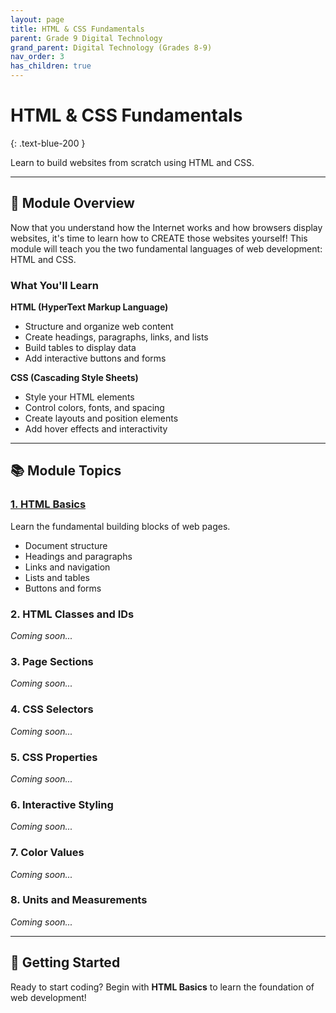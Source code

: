 ```yaml
---
layout: page
title: HTML & CSS Fundamentals
parent: Grade 9 Digital Technology
grand_parent: Digital Technology (Grades 8-9)
nav_order: 3
has_children: true
---
```


# HTML & CSS Fundamentals
{: .text-blue-200 }

Learn to build websites from scratch using HTML and CSS.

---

## 🎯 Module Overview

Now that you understand how the Internet works and how browsers display websites, it's time to learn how to CREATE those websites yourself! This module will teach you the two fundamental languages of web development: HTML and CSS.

### What You'll Learn

**HTML (HyperText Markup Language)**
- Structure and organize web content
- Create headings, paragraphs, links, and lists
- Build tables to display data
- Add interactive buttons and forms

**CSS (Cascading Style Sheets)**
- Style your HTML elements
- Control colors, fonts, and spacing
- Create layouts and position elements
- Add hover effects and interactivity

---

## 📚 Module Topics

### [1. HTML Basics](./html-basics)
Learn the fundamental building blocks of web pages.
- Document structure
- Headings and paragraphs
- Links and navigation
- Lists and tables
- Buttons and forms

### 2. HTML Classes and IDs
*Coming soon...*

### 3. Page Sections
*Coming soon...*

### 4. CSS Selectors
*Coming soon...*

### 5. CSS Properties
*Coming soon...*

### 6. Interactive Styling
*Coming soon...*

### 7. Color Values
*Coming soon...*

### 8. Units and Measurements
*Coming soon...*

---

## 🚀 Getting Started

Ready to start coding? Begin with **HTML Basics** to learn the foundation of web development!
```